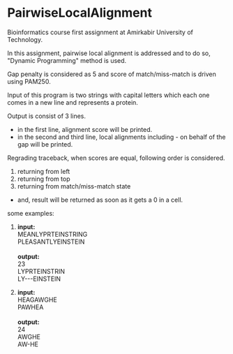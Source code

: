 # PairwiseLocalAlignment

Bioinformatics course first assignment at Amirkabir University of Technology.

In this assignment, pairwise local alignment is addressed and to do so, "Dynamic Programming" method is used.

Gap penalty is considered as 5 and score of match/miss-match is driven using PAM250.

Input of this program is two strings with capital letters which each one comes in a new line and represents a protein.

Output is consist of 3 lines.<br>
* in the first line, alignment score will be printed.
* in the second and third line, local alignments including - on behalf of the gap will be printed.

Regrading traceback, when scores are equal, following order is considered.
1. returning from left
2. returning from top
3. returning from match/miss-match state

* and, result will be returned as soon as it gets a 0 in a cell.

some examples:
1. <b>input:</b><br>MEANLYPRTEINSTRING<br>PLEASANTLYEINSTEIN<br><br>
<b>output:</b><br>23<br>LYPRTEINSTRIN<br>LY---EINSTEIN
   

2. <b>input:</b><br>HEAGAWGHE<br>PAWHEA<br><br>
<b>output:</b><br>24<br>AWGHE<br>AW-HE
